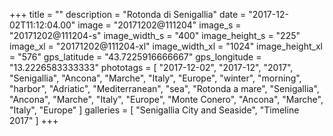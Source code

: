 +++
title = ""
description = "Rotonda di Senigallia"
date = "2017-12-02T11:12:04.00"
image = "20171202@111204"
image_s = "20171202@111204-s"
image_width_s = "400"
image_height_s = "225"
image_xl = "20171202@111204-xl"
image_width_xl = "1024"
image_height_xl = "576"
gps_latitude = "43.7225916666667"
gps_longitude = "13.2226583333333"
phototags = [ "2017-12-02", "2017-12", "2017", "Senigallia", "Ancona", "Marche", "Italy", "Europe", "winter", "morning", "harbor", "Adriatic", "Mediterranean", "sea", "Rotonda a mare", "Senigallia", "Ancona", "Marche", "Italy", "Europe", "Monte Conero", "Ancona", "Marche", "Italy", "Europe" ]
galleries = [ "Senigallia City and Seaside", "Timeline 2017" ]
+++
